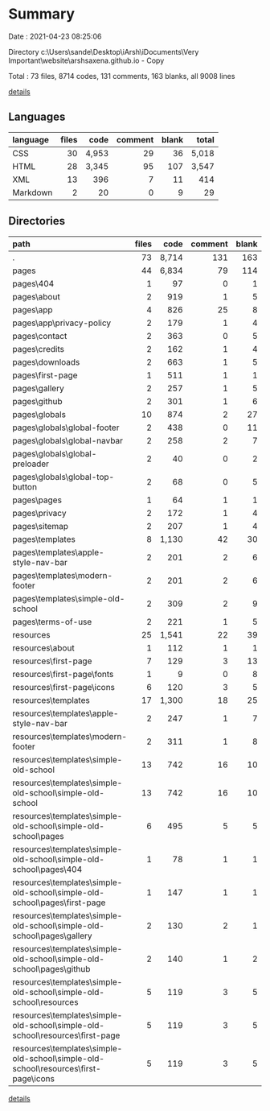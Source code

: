 # Summary

Date : 2021-04-23 08:25:06

Directory c:\Users\sande\Desktop\iArsh\iDocuments\Very Important\website\arshsaxena.github.io - Copy

Total : 73 files,  8714 codes, 131 comments, 163 blanks, all 9008 lines

[details](details.md)

## Languages
| language | files | code | comment | blank | total |
| :--- | ---: | ---: | ---: | ---: | ---: |
| CSS | 30 | 4,953 | 29 | 36 | 5,018 |
| HTML | 28 | 3,345 | 95 | 107 | 3,547 |
| XML | 13 | 396 | 7 | 11 | 414 |
| Markdown | 2 | 20 | 0 | 9 | 29 |

## Directories
| path | files | code | comment | blank | total |
| :--- | ---: | ---: | ---: | ---: | ---: |
| . | 73 | 8,714 | 131 | 163 | 9,008 |
| pages | 44 | 6,834 | 79 | 114 | 7,027 |
| pages\404 | 1 | 97 | 0 | 1 | 98 |
| pages\about | 2 | 919 | 1 | 5 | 925 |
| pages\app | 4 | 826 | 25 | 8 | 859 |
| pages\app\privacy-policy | 2 | 179 | 1 | 4 | 184 |
| pages\contact | 2 | 363 | 0 | 5 | 368 |
| pages\credits | 2 | 162 | 1 | 4 | 167 |
| pages\downloads | 2 | 663 | 1 | 5 | 669 |
| pages\first-page | 1 | 511 | 1 | 1 | 513 |
| pages\gallery | 2 | 257 | 1 | 5 | 263 |
| pages\github | 2 | 301 | 1 | 6 | 308 |
| pages\globals | 10 | 874 | 2 | 27 | 903 |
| pages\globals\global-footer | 2 | 438 | 0 | 11 | 449 |
| pages\globals\global-navbar | 2 | 258 | 2 | 7 | 267 |
| pages\globals\global-preloader | 2 | 40 | 0 | 2 | 42 |
| pages\globals\global-top-button | 2 | 68 | 0 | 5 | 73 |
| pages\pages | 1 | 64 | 1 | 1 | 66 |
| pages\privacy | 2 | 172 | 1 | 4 | 177 |
| pages\sitemap | 2 | 207 | 1 | 4 | 212 |
| pages\templates | 8 | 1,130 | 42 | 30 | 1,202 |
| pages\templates\apple-style-nav-bar | 2 | 201 | 2 | 6 | 209 |
| pages\templates\modern-footer | 2 | 201 | 2 | 6 | 209 |
| pages\templates\simple-old-school | 2 | 309 | 2 | 9 | 320 |
| pages\terms-of-use | 2 | 221 | 1 | 5 | 227 |
| resources | 25 | 1,541 | 22 | 39 | 1,602 |
| resources\about | 1 | 112 | 1 | 1 | 114 |
| resources\first-page | 7 | 129 | 3 | 13 | 145 |
| resources\first-page\fonts | 1 | 9 | 0 | 8 | 17 |
| resources\first-page\icons | 6 | 120 | 3 | 5 | 128 |
| resources\templates | 17 | 1,300 | 18 | 25 | 1,343 |
| resources\templates\apple-style-nav-bar | 2 | 247 | 1 | 7 | 255 |
| resources\templates\modern-footer | 2 | 311 | 1 | 8 | 320 |
| resources\templates\simple-old-school | 13 | 742 | 16 | 10 | 768 |
| resources\templates\simple-old-school\simple-old-school | 13 | 742 | 16 | 10 | 768 |
| resources\templates\simple-old-school\simple-old-school\pages | 6 | 495 | 5 | 5 | 505 |
| resources\templates\simple-old-school\simple-old-school\pages\404 | 1 | 78 | 1 | 1 | 80 |
| resources\templates\simple-old-school\simple-old-school\pages\first-page | 1 | 147 | 1 | 1 | 149 |
| resources\templates\simple-old-school\simple-old-school\pages\gallery | 2 | 130 | 2 | 1 | 133 |
| resources\templates\simple-old-school\simple-old-school\pages\github | 2 | 140 | 1 | 2 | 143 |
| resources\templates\simple-old-school\simple-old-school\resources | 5 | 119 | 3 | 5 | 127 |
| resources\templates\simple-old-school\simple-old-school\resources\first-page | 5 | 119 | 3 | 5 | 127 |
| resources\templates\simple-old-school\simple-old-school\resources\first-page\icons | 5 | 119 | 3 | 5 | 127 |

[details](details.md)